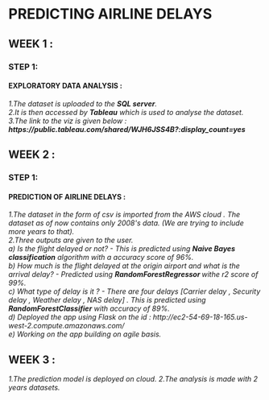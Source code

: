 # PREDICTING AIRLINE DELAYS 
 ## WEEK 1 :
 ### STEP 1:
 #### <b>EXPLORATORY DATA ANALYSIS :</b>
 <i>
 1.The dataset is uploaded to the <b>SQL server</b>.<br>
 2.It is then accessed by <b>Tableau</b> which is used to analyse the dataset.<br>
 3.The link to the viz is given below :<br></i>
 <i><b>https://public.tableau.com/shared/WJH6JSS4B?:display_count=yes</b><br></i>

## WEEK 2 :
### STEP 1:
#### <b>PREDICTION OF AIRLINE DELAYS :</b>
<i>
 1.The dataset in the form of csv is imported from the AWS cloud . The dataset as of now contains only 2008's data. (We are trying to include more years to that).<br>
 2.Three outputs are given to the user.<br>
 a) Is the flight delayed or not? - This is predicted using <b>Naive Bayes classification</b> algorithm with a accuracy score of 96%.<br>
   b) How much is the flight delayed at the origin airport and what is the arrival delay? - Predicted using <b>RandomForestRegressor </b>withe r2 score of 99%.<br>
   c) What type of delay is it ? - There are four delays [Carrier delay , Security delay , Weather delay , NAS delay] . This is predicted using <b>RandomForestClassifier</b> with accuracy of 89%.<br>
 d) Deployed the app using Flask on the id : http://ec2-54-69-18-165.us-west-2.compute.amazonaws.com/<br>
 e) Working on the app building on agile basis.
 </i>
 
 ## WEEK 3 :
 <i>
 1.The prediction model is deployed on cloud. 
 2.The analysis is made with 2 years datasets.

